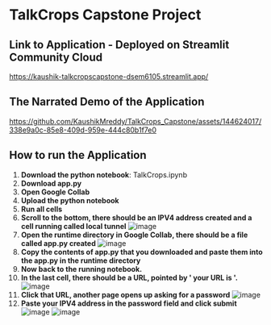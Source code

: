 # TalkCrops Capstone Project

## Link to Application - Deployed on Streamlit Community Cloud
https://kaushik-talkcropscapstone-dsem6105.streamlit.app/

## The Narrated Demo of the Application
https://github.com/KaushikMreddy/TalkCrops_Capstone/assets/144624017/338e9a0c-85e8-409d-959e-444c80b1f7e0


## How to run the Application

1. **Download the python notebook**: TalkCrops.ipynb
2. **Download app.py**
3. **Open Google Collab**
4. **Upload the python notebook**
5. **Run all cells**
6. **Scroll to the bottom, there should be an IPV4 address created and a cell running called local tunnel**
     ![image](https://github.com/KaushikMreddy/TalkCrops_Capstone/assets/144624017/b05edcc2-35c9-4ea9-b3ce-ac0d7bf4bd9d)
8. **Open the runtime directory in Google Collab, there should be a file called app.py created**
     ![image](https://github.com/KaushikMreddy/TalkCrops_Capstone/assets/144624017/ca0db12d-9f5e-4fcd-83fb-dc575e10cc96)
10. **Copy the contents of app.py that you downloaded and paste them into the app.py in the runtime directory**
11. **Now back to the running notebook.**
12. **In the last cell, there should be a URL, pointed by ' your URL is '.**
    ![image](https://github.com/KaushikMreddy/TalkCrops_Capstone/assets/144624017/0133597e-5670-4aa7-9eff-8349d27fd5e8)
14. **Click that URL, another page opens up asking for a password**
    ![image](https://github.com/KaushikMreddy/TalkCrops_Capstone/assets/144624017/37c40ee8-76f6-43a5-90d1-bf4a86b43298)
16. **Paste your IPV4 address in the password field and click submit**
    ![image](https://github.com/KaushikMreddy/TalkCrops_Capstone/assets/144624017/3f584540-4447-4e3f-968e-335a99066341)
    ![image](https://github.com/KaushikMreddy/TalkCrops_Capstone/assets/144624017/76656cf1-7225-452a-9ff7-c2a56e98144c)

